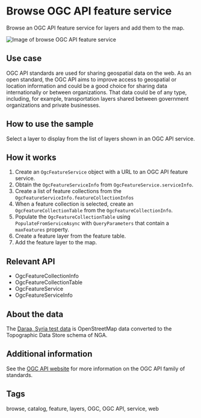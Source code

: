 # Browse OGC API feature service

Browse an OGC API feature service for layers and add them to the map.

![Image of browse OGC API feature service](browse-ogc-api-feature-service.jpg)

## Use case

OGC API standards are used for sharing geospatial data on the web. As an open standard, the OGC API aims to improve access to geospatial or location information and could be a good choice for sharing data internationally or between organizations. That data could be of any type, including, for example, transportation layers shared between government organizations and private businesses.

## How to use the sample

Select a layer to display from the list of layers shown in an OGC API service.

## How it works

1. Create an `OgcFeatureService` object with a URL to an OGC API feature service.
2. Obtain the `OgcFeatureServiceInfo` from `OgcFeatureService.serviceInfo`.
3. Create a list of feature collections from the `OgcFeatureServiceInfo.featureCollectionInfos`
4. When a feature collection is selected, create an `OgcFeatureCollectionTable` from the `OgcFeatureCollectionInfo`.
5. Populate the `OgcFeatureCollectionTable` using `PopulateFromServiceAsync` with `QueryParameters` that contain a `maxFeatures` property.
6. Create a feature layer from the feature table.
7. Add the feature layer to the map.

## Relevant API

* OgcFeatureCollectionInfo
* OgcFeatureCollectionTable
* OgcFeatureService
* OgcFeatureServiceInfo

## About the data

The [Daraa, Syria test data](https://demo.ldproxy.net/daraa) is OpenStreetMap data converted to the Topographic Data Store schema of NGA.

## Additional information

See the [OGC API website](https://ogcapi.ogc.org/) for more information on the OGC API family of standards.

## Tags

browse, catalog, feature, layers, OGC, OGC API, service, web